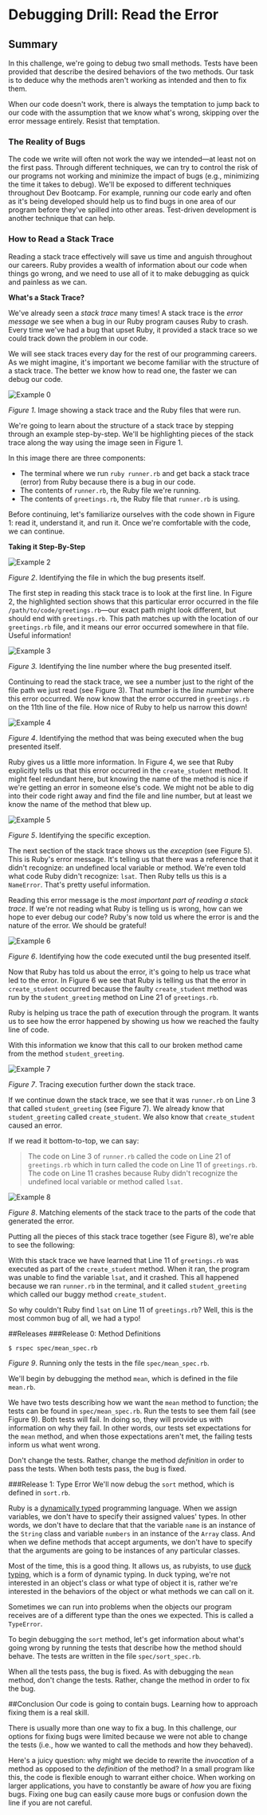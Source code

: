 # Debugging Drill: Read the Error

## Summary
In this challenge, we're going to debug two small methods. Tests have been provided that describe the desired behaviors of the two methods. Our task is to deduce why the methods aren't working as intended and then to fix them.

When our code doesn't work, there is always the temptation to jump back to our code with the assumption that we know what's wrong, skipping over the error message entirely. Resist that temptation.


### The Reality of Bugs
The code we write will often not work the way we intended—at least not on the first pass. Through different techniques, we can try to control the risk of our programs not working and minimize the impact of bugs (e.g., minimizing the time it takes to debug). We'll be exposed to different techniques throughout Dev Bootcamp. For example, running our code early and often as it's being developed should help us to find bugs in one area of our program before they've spilled into other areas. Test-driven development is another technique that can help.


### How to Read a Stack Trace
Reading a stack trace effectively will save us time and anguish throughout our careers. Ruby provides a wealth of information about our code when things go wrong, and we need to use all of it to make debugging as quick and painless as we can.

**What's a Stack Trace?**

We've already seen a *stack trace* many times! A stack trace is the *error message* we see when a bug in our Ruby program causes Ruby to crash. Every time we've had a bug that upset Ruby, it provided a stack trace so we could track down the problem in our code.

We will see stack traces every day for the rest of our programming careers. As we might imagine, it's important we become familiar with the structure of a stack trace. The better we know how to read one, the faster we can debug our code.


![Example 0](./readme-assets/slides/canvas-0.png)

*Figure 1*. Image showing a stack trace and the Ruby files that were run.

We're going to learn about the structure of a stack trace by stepping through an example step-by-step. We'll be highlighting pieces of the stack trace along the way using the image seen in Figure 1.  

In this image there are three components:

- The terminal where we run `ruby runner.rb` and get back a stack trace (error) from Ruby because there is a bug in our code.
- The contents of `runner.rb`, the Ruby file we're running.
- The contents of `greetings.rb`, the Ruby file that `runner.rb` is using.

Before continuing, let's familiarize ourselves with the code shown in Figure 1:  read it, understand it, and run it.  Once we're comfortable with the code, we can continue.

**Taking it Step-By-Step**


![Example 2](./readme-assets/slides/canvas-2.png)

*Figure 2*. Identifying the file in which the bug presents itself.

The first step in reading this stack trace is to look at the first line. In Figure 2, the highlighted section shows that this particular error occurred in the file `/path/to/code/greetings.rb`—our exact path might look different, but should end with `greetings.rb`. This path matches up with the location of our `greetings.rb` file, and it means our error occurred somewhere in that file.  Useful information!


![Example 3](./readme-assets/slides/canvas-3.png)

*Figure 3.* Identifying the line number where the bug presented itself.

Continuing to read the stack trace, we see a number just to the right of the file path we just read (see Figure 3). That number is the *line number* where this error occurred. We now know that the error occurred in `greetings.rb` on the 11th line of the file.  How nice of Ruby to help us narrow this down!


![Example 4](./readme-assets/slides/canvas-4.png)

*Figure 4*. Identifying the method that was being executed when the bug presented itself.

Ruby gives us a little more information. In Figure 4, we see that Ruby explicitly tells us that this error occurred in the `create_student` method. It might feel redundant here, but knowing the name of the method is nice if we're getting an error in someone else's code. We might not be able to dig into their code right away and find the file and line number, but at least we know the name of the method that blew up.


![Example 5](./readme-assets/slides/canvas-5.png)

*Figure 5*. Identifying the specific exception.

The next section of the stack trace shows us the *exception* (see Figure 5). This is Ruby's error message. It's telling us that there was a reference that it didn't recognize:  an undefined local variable or method. We're even told what code Ruby didn't recognize:  `lsat`.  Then Ruby tells us this is a `NameError`. That's pretty useful information.

Reading this error message is the *most important part of reading a stack trace*. If we're not reading what Ruby is telling us is wrong, how can we hope to ever debug our code? Ruby's now told us where the error is and the nature of the error. We should be grateful!


![Example 6](./readme-assets/slides/canvas-6.png)

*Figure 6*. Identifying how the code executed until the bug presented itself.

Now that Ruby has told us about the error, it's going to help us trace what led to the error. In Figure 6 we see that Ruby is telling us that the error in `create_student` occurred because the faulty `create_student` method was run by the `student_greeting` method on Line 21 of `greetings.rb`.

Ruby is helping us trace the path of execution through the program. It wants us to see how the error happened by showing us how we reached the faulty line of code.

With this information we know that this call to our broken method came from the method `student_greeting`.


![Example 7](./readme-assets/slides/canvas-7.png)

*Figure 7*. Tracing execution further down the stack trace.

If we continue down the stack trace, we see that it was `runner.rb` on Line 3 that called `student_greeting` (see Figure 7). We already know that `student_greeting` called `create_student`. We also know that `create_student` caused an error.

If we read it bottom-to-top, we can say:

> The code on Line 3 of `runner.rb` called the code on Line 21 of `greetings.rb` which in turn called the code on Line 11 of `greetings.rb`. The code on Line 11 crashes because Ruby didn't recognize the undefined local variable or method called `lsat`.


![Example 8](./readme-assets/slides/canvas-8.png)

*Figure 8*.  Matching elements of the stack trace to the parts of the code that generated the error.

Putting all the pieces of this stack trace together (see Figure 8), we're able to see the following:

With this stack trace we have learned that Line 11 of `greetings.rb` was executed as part of the `create_student` method. When it ran, the program was unable to find the variable `lsat`, and it crashed. This all happened because we ran `runner.rb` in the terminal, and it called `student_greeting` which called our buggy method `create_student`.

So why couldn't Ruby find `lsat` on Line 11 of `greetings.rb`? Well, this is the most common bug of all, we had a typo!


##Releases
###Release 0: Method Definitions
```bash
$ rspec spec/mean_spec.rb
```
*Figure 9*.  Running only the tests in the file `spec/mean_spec.rb`.

We'll begin by debugging the method `mean`, which is defined in the file `mean.rb`.

We have two tests describing how we want the `mean` method to function; the tests can be found in `spec/mean_spec.rb`. Run the tests to see them fail (see Figure 9).  Both tests will fail.  In doing so, they will provide us with information on why they fail.  In other words, our tests set expectations for the `mean` method, and when those expectations aren't met, the failing tests inform us what went wrong.

Don't change the tests.  Rather, change the method *definition* in order to pass the tests.  When both tests pass, the bug is fixed.


###Release 1: Type Error
We'll now debug the `sort` method, which is defined in `sort.rb`.

Ruby is a [dynamically typed](http://en.wikipedia.org/wiki/Type_system#Dynamic_typing) programming language.  When we assign variables, we don't have to specify their assigned values' types.  In other words, we don't have to declare that that the variable `name` is an instance of the `String` class and variable `numbers` in an instance of the `Array` class.  And when we define methods that accept arguments, we don't have to specify that the arguments are going to be instances of any particular classes.

Most of the time, this is a good thing.  It allows us, as rubyists, to use [duck typing](http://en.wikipedia.org/wiki/Duck_typing#In_Ruby), which is a form of dynamic typing.  In duck typing, we're not interested in an object's class or what type of object it is, rather we're interested in the behaviors of the object or what methods we can call on it.

Sometimes we can run into problems when the objects our program receives are of a different type than the ones we expected. This is called a `TypeError`.

To begin debugging the `sort` method, let's get information about what's going wrong by running the tests that describe how the method should behave.  The tests are written in the file `spec/sort_spec.rb`.

When all the tests pass, the bug is fixed. As with debugging the `mean` method, don't change the tests.  Rather, change the method in order to fix the bug.


##Conclusion
Our code is going to contain bugs.  Learning how to approach fixing them is a real skill.

There is usually more than one way to fix a bug.  In this challenge, our options for fixing bugs were limited because we were not able to change the tests (i.e., how we wanted to call the methods and how they behaved).

Here's a juicy question: why might we decide to rewrite the *invocation* of a method as opposed to the *definition* of the method?  In a small program like this, the code is flexible enough to warrant either choice. When working on larger applications, you have to constantly be aware of *how* you are fixing bugs. Fixing one bug can easily cause more bugs or confusion down the line if you are not careful.

